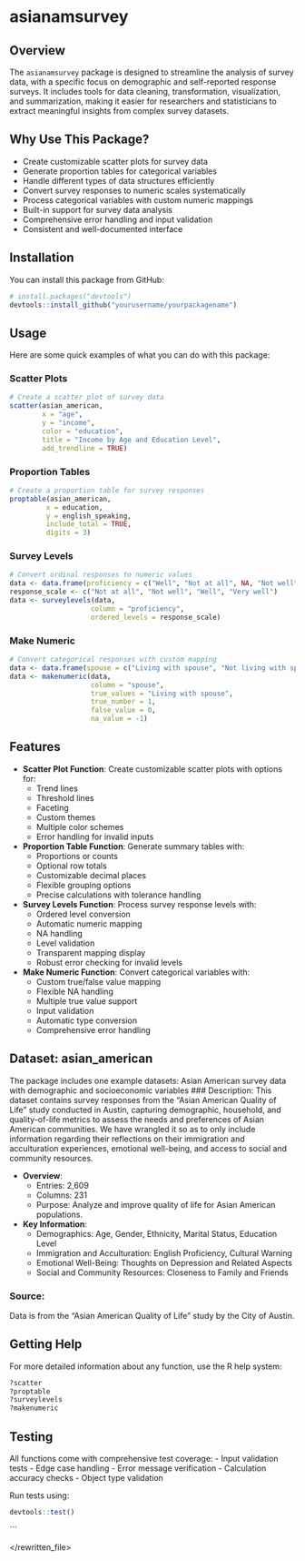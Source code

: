 
<!-- README.md is generated from README.Rmd. Please edit that file -->

# asianamsurvey

## Overview

The `asianamsurvey` package is designed to streamline the analysis of
survey data, with a specific focus on demographic and self-reported
response surveys. It includes tools for data cleaning, transformation,
visualization, and summarization, making it easier for researchers and
statisticians to extract meaningful insights from complex survey
datasets.

## Why Use This Package?

- Create customizable scatter plots for survey data
- Generate proportion tables for categorical variables
- Handle different types of data structures efficiently
- Convert survey responses to numeric scales systematically
- Process categorical variables with custom numeric mappings
- Built-in support for survey data analysis
- Comprehensive error handling and input validation
- Consistent and well-documented interface

## Installation

You can install this package from GitHub:

``` r
# install.packages("devtools")
devtools::install_github("yourusername/yourpackagename")
```

## Usage

Here are some quick examples of what you can do with this package:

### Scatter Plots

``` r
# Create a scatter plot of survey data
scatter(asian_american,
        x = "age",
        y = "income",
        color = "education",
        title = "Income by Age and Education Level",
        add_trendline = TRUE)
```

### Proportion Tables

``` r
# Create a proportion table for survey responses
proptable(asian_american,
         x = education,
         y = english_speaking,
         include_total = TRUE,
         digits = 3)
```

### Survey Levels

``` r
# Convert ordinal responses to numeric values
data <- data.frame(proficiency = c("Well", "Not at all", NA, "Not well", "Very well"))
response_scale <- c("Not at all", "Not well", "Well", "Very well")
data <- surveylevels(data, 
                    column = "proficiency", 
                    ordered_levels = response_scale)
```

### Make Numeric

``` r
# Convert categorical responses with custom mapping
data <- data.frame(spouse = c("Living with spouse", "Not living with spouse", NA))
data <- makenumeric(data, 
                    column = "spouse",
                    true_values = "Living with spouse",
                    true_number = 1,
                    false_value = 0,
                    na_value = -1)
```

## Features

- **Scatter Plot Function**: Create customizable scatter plots with
  options for:
  - Trend lines
  - Threshold lines
  - Faceting
  - Custom themes
  - Multiple color schemes
  - Error handling for invalid inputs
- **Proportion Table Function**: Generate summary tables with:
  - Proportions or counts
  - Optional row totals
  - Customizable decimal places
  - Flexible grouping options
  - Precise calculations with tolerance handling
- **Survey Levels Function**: Process survey response levels with:
  - Ordered level conversion
  - Automatic numeric mapping
  - NA handling
  - Level validation
  - Transparent mapping display
  - Robust error checking for invalid levels
- **Make Numeric Function**: Convert categorical variables with:
  - Custom true/false value mapping
  - Flexible NA handling
  - Multiple true value support
  - Input validation
  - Automatic type conversion
  - Comprehensive error handling

## Dataset: asian_american

The package includes one example datasets: Asian American survey data
with demographic and socioeconomic variables \### Description: This
dataset contains survey responses from the “Asian American Quality of
Life” study conducted in Austin, capturing demographic, household, and
quality-of-life metrics to assess the needs and preferences of Asian
American communities. We have wrangled it so as to only include
information regarding their reflections on their immigration and
acculturation experiences, emotional well-being, and access to social
and community resources.

- **Overview**:
  - Entries: 2,609
  - Columns: 231
  - Purpose: Analyze and improve quality of life for Asian American
    populations.
- **Key Information**:
  - Demographics: Age, Gender, Ethnicity, Marital Status, Education
    Level
  - Immigration and Acculturation: English Proficiency, Cultural Warning
  - Emotional Well-Being: Thoughts on Depression and Related Aspects
  - Social and Community Resources: Closeness to Family and Friends

### Source:

Data is from the “Asian American Quality of Life” study by the City of
Austin.

## Getting Help

For more detailed information about any function, use the R help system:

``` r
?scatter
?proptable
?surveylevels
?makenumeric
```

## Testing

All functions come with comprehensive test coverage: - Input validation
tests - Edge case handling - Error message verification - Calculation
accuracy checks - Object type validation

Run tests using:

``` r
devtools::test()
```

\`\`\`

</rewritten_file>
